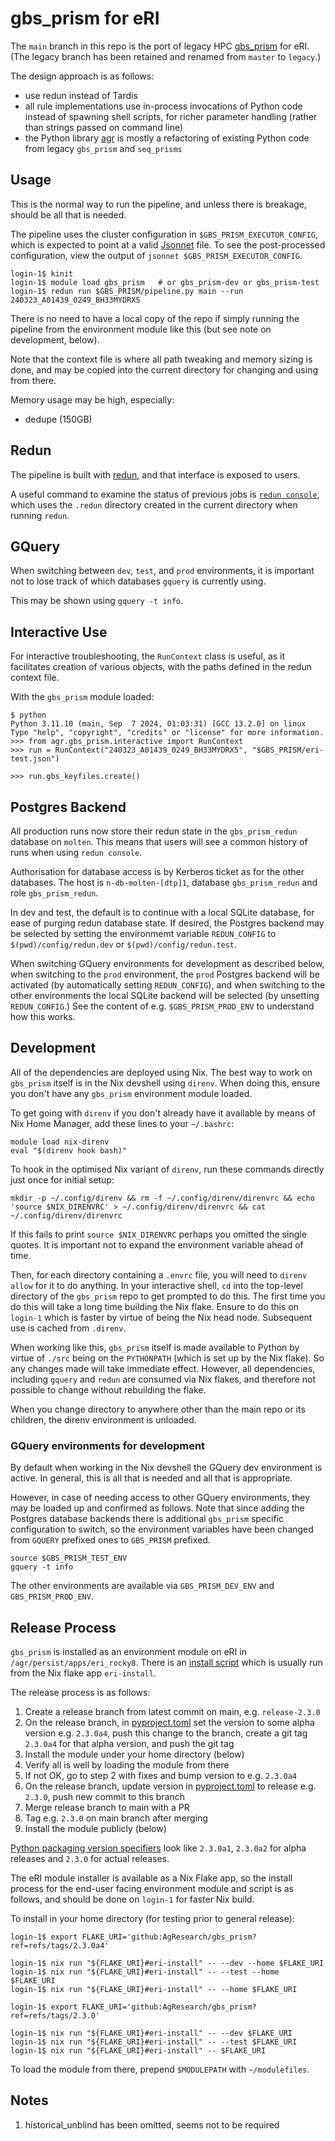 # gbs_prism for eRI

The `main` branch in this repo is the port of legacy HPC [gbs_prism](https://github.com/AgResearch/gbs_prism/tree/legacy) for eRI. (The legacy branch has been retained and renamed from `master` to `legacy`.)

The design approach is as follows:
- use redun instead of Tardis
- all rule implementations use in-process invocations of Python code instead of spawning shell scripts, for richer parameter handling (rather than strings passed on command line)
- the Python library [agr](src/agr) is mostly a refactoring of existing Python code from legacy `gbs_prism` and `seq_prisms`

## Usage

This is the normal way to run the pipeline, and unless there is breakage, should be all that is needed.

The pipeline uses the cluster configuration in `$GBS_PRISM_EXECUTOR_CONFIG`, which is expected to point at a valid [Jsonnet](https://jsonnet.org/) file.
To see the post-processed configuration, view the output of `jsonnet $GBS_PRISM_EXECUTOR_CONFIG`.

```
login-1$ kinit
login-1$ module load gbs_prism   # or gbs_prism-dev or gbs_prism-test
login-1$ redun run $GBS_PRISM/pipeline.py main --run 240323_A01439_0249_BH33MYDRX5
```

There is no need to have a local copy of the repo if simply running the pipeline from the environment module like this (but see note on development, below).

Note that the context file is where all path tweaking and memory sizing is done, and may be copied into the current directory for changing and using from there.

Memory usage may be high, especially:
- dedupe (150GB)

## Redun

The pipeline is built with [redun](https://insitro.github.io/redun/index.html), and that interface is exposed to users.

A useful command to examine the status of previous jobs is [`redun console`](https://insitro.github.io/redun/console.html), which uses the `.redun` directory created in the current directory when running `redun`.

## GQuery

When switching between `dev`, `test`, and `prod` environments, it is important not to lose track of which databases `gquery` is currently using.

This may be shown using `gquery -t info`.

## Interactive Use

For interactive troubleshooting, the `RunContext` class is useful, as it facilitates creation of various objects, with the paths defined in the redun context file.

With the `gbs_prism` module loaded:

```
$ python
Python 3.11.10 (main, Sep  7 2024, 01:03:31) [GCC 13.2.0] on linux
Type "help", "copyright", "credits" or "license" for more information.
>>> from agr.gbs_prism.interactive import RunContext
>>> run = RunContext("240323_A01439_0249_BH33MYDRX5", "$GBS_PRISM/eri-test.json")

>>> run.gbs_keyfiles.create()
```

## Postgres Backend

All production runs now store their redun state in the `gbs_prism_redun` database on `molten`.  This means that users will see a common history of runs when using `redun console`.

Authorisation for database access is by Kerberos ticket as for the other databases.  The host is `n-db-molten-[dtp]1`, database `gbs_prism_redun` and role `gbs_prism_redun`.

In dev and test, the default is to continue with a local SQLite database, for ease of purging redun database state.  If desired, the Postgres backend may be selected by setting the environmemt variable `REDUN_CONFIG` to `$(pwd)/config/redun.dev` or `$(pwd)/config/redun.test`.

When switching GQuery environments for development as described below, when switching to the `prod` environment, the `prod` Postgres backend will be activated (by automatically setting `REDUN_CONFIG`), and when switching to the other environments the local SQLite backend will be selected (by unsetting `REDUN_CONFIG`.)  See the content of e.g. `$GBS_PRISM_PROD_ENV` to understand how this works.

## Development

All of the dependencies are deployed using Nix.  The best way to work on `gbs_prism` itself is in the Nix devshell using `direnv`.  When doing this, ensure you don't have any `gbs_prism` environment module loaded.

To get going with `direnv` if you don't already have it available by means of Nix Home Manager, add these lines to your `~/.bashrc`:

```
module load nix-direnv
eval "$(direnv hook bash)"
```

To hook in the optimised Nix variant of `direnv`, run these commands directly just once for initial setup:

```
mkdir -p ~/.config/direnv && rm -f ~/.config/direnv/direnvrc && echo 'source $NIX_DIRENVRC' > ~/.config/direnv/direnvrc && cat ~/.config/direnv/direnvrc
```

If this fails to print `source $NIX_DIRENVRC` perhaps you omitted the single quotes.  It is important not to expand the environment variable ahead of time.

Then, for each directory containing a `.envrc` file, you will need to `direnv allow` for it to do anything. In your interactive shell, `cd` into the top-level directory of the `gbs_prism` repo to get prompted to do this.  The first time you do this will take a long time building the Nix flake.  Ensure to do this on `login-1` which is faster by virtue of being the Nix head node.  Subsequent use is cached from `.direnv`.

When working like this, `gbs_prism` itself is made available to Python by virtue of `./src` being on the `PYTHONPATH` (which is set up by the Nix flake).  So any changes made will take immediate effect.  However, all dependencies, including `gquery` and `redun` are consumed via Nix flakes, and therefore not possible to change without rebuilding the flake.

When you change directory to anywhere other than the main repo or its children, the direnv environment is unloaded.

### GQuery environments for development

By default when working in the Nix devshell the GQuery dev environment is active.  In general, this is all that is needed and all that is appropriate.

However, in case of needing access to other GQuery environments, they may be loaded up and confirmed as follows.  Note that since adding the Postgres database backends there is additional `gbs_prism` specific configuration to switch, so the environment variables have been changed from `GQUERY` prefixed ones to `GBS_PRISM` prefixed.

```
source $GBS_PRISM_TEST_ENV
gquery -t info
```

The other environments are available via `GBS_PRISM_DEV_ENV` and `GBS_PRISM_PROD_ENV`.

## Release Process

`gbs_prism` is installed as an environment module on eRI in `/agr/persist/apps/eri_rocky8`.  There is an [install script](eri/install) which is usually run from the Nix flake app `eri-install`.

The release process is as follows:

1. Create a release branch from latest commit on main, e.g. `release-2.3.0`
2. On the release branch, in [pyproject.toml](pyproject.toml) set the version to some alpha version e.g. `2.3.0a4`, push this change to the branch, create a git tag `2.3.0a4` for that alpha version, and push the git tag
3. Install the module under your home directory (below)
4. Verify all is well by loading the module from there
5. If not OK, go to step 2 with fixes and bump version to e.g. `2.3.0a4`
6. On the release branch, update version in [pyproject.toml](pyproject.toml) to release e.g. `2.3.0`, push new commit to this branch
7. Merge release branch to main with a PR
8. Tag e.g. `2.3.0` on main branch after merging
9. Install the module publicly (below)

[Python packaging version specifiers](https://packaging.python.org/en/latest/specifications/version-specifiers/#version-specifiers) look like `2.3.0a1`, `2.3.0a2` for alpha releases and `2.3.0` for actual releases.

The eRI module installer is available as a Nix Flake app, so the install process for the end-user facing environment module and script is as follows, and should be done on `login-1` for faster Nix build.

To install in your home directory (for testing prior to general release):

```
login-1$ export FLAKE_URI='github:AgResearch/gbs_prism?ref=refs/tags/2.3.0a4'

login-1$ nix run "${FLAKE_URI}#eri-install" -- --dev --home $FLAKE_URI
login-1$ nix run "${FLAKE_URI}#eri-install" -- --test --home $FLAKE_URI
login-1$ nix run "${FLAKE_URI}#eri-install" -- --home $FLAKE_URI
```


```
login-1$ export FLAKE_URI='github:AgResearch/gbs_prism?ref=refs/tags/2.3.0'

login-1$ nix run "${FLAKE_URI}#eri-install" -- --dev $FLAKE_URI
login-1$ nix run "${FLAKE_URI}#eri-install" -- --test $FLAKE_URI
login-1$ nix run "${FLAKE_URI}#eri-install" -- $FLAKE_URI
```

To load the module from there, prepend `$MODULEPATH` with `~/modulefiles`.

## Notes

1. historical_unblind has been omitted, seems not to be required
